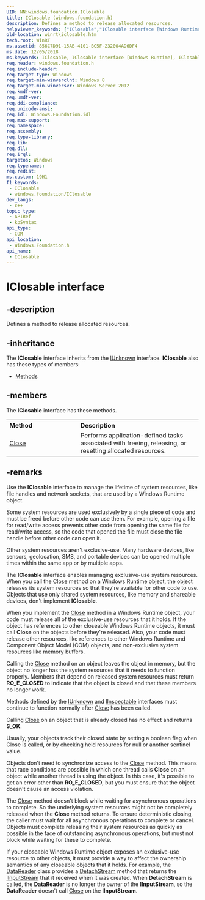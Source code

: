 ```yaml
---
UID: NN:windows.foundation.IClosable
title: IClosable (windows.foundation.h)
description: Defines a method to release allocated resources.
helpviewer_keywords: ["IClosable","IClosable interface [Windows Runtime]","IClosable interface [Windows Runtime]","described","windows/IClosable","winrt.iclosable"]
old-location: winrt\iclosable.htm
tech.root: WinRT
ms.assetid: 856C7D91-15AB-4101-BC5F-232004AD6DF4
ms.date: 12/05/2018
ms.keywords: IClosable, IClosable interface [Windows Runtime], IClosable interface [Windows Runtime],described, windows/IClosable, winrt.iclosable
req.header: windows.foundation.h
req.include-header: 
req.target-type: Windows
req.target-min-winverclnt: Windows 8
req.target-min-winversvr: Windows Server 2012
req.kmdf-ver: 
req.umdf-ver: 
req.ddi-compliance: 
req.unicode-ansi: 
req.idl: Windows.Foundation.idl
req.max-support: 
req.namespace: 
req.assembly: 
req.type-library: 
req.lib: 
req.dll: 
req.irql: 
targetos: Windows
req.typenames: 
req.redist: 
ms.custom: 19H1
f1_keywords:
 - IClosable
 - windows.foundation/IClosable
dev_langs:
 - c++
topic_type:
 - APIRef
 - kbSyntax
api_type:
 - COM
api_location:
 - Windows.Foundation.h
api_name:
 - IClosable
---
```


# IClosable interface


## -description

Defines a method to release allocated resources.

## -inheritance

The <b xmlns:loc="http://microsoft.com/wdcml/l10n">IClosable</b> interface inherits from the <a href="https://docs.microsoft.com/windows/desktop/api/unknwn/nn-unknwn-iunknown">IUnknown</a> interface. <b>IClosable</b> also has these types of members:
<ul>
<li><a href="https://docs.microsoft.com/">Methods</a></li>
</ul>

## -members

The <b>IClosable</b> interface has these methods.
<table class="members" id="memberListMethods">
<tr>
<th align="left" width="37%">Method</th>
<th align="left" width="63%">Description</th>
</tr>
<tr data="declared;">
<td align="left" width="37%">
<a href="https://docs.microsoft.com/windows/desktop/api/windows.foundation/nf-windows-foundation-iclosable-close">Close</a>
</td>
<td align="left" width="63%">
Performs application-defined tasks associated with freeing, releasing, or resetting allocated resources.

</td>
</tr>
</table>

## -remarks

Use the <b>IClosable</b> interface to manage the lifetime of system resources, like file handles and network sockets, that are used by a Windows Runtime object. 

Some system resources are used exclusively by a single piece of code and must be freed before other code can use them. For example, opening a file for read/write access prevents other code from opening the same file for read/write access, so the code that opened the file must close the file handle before other code can open it.

 Other system resources aren't exclusive-use. Many hardware devices, like sensors, geolocation, SMS, and portable devices can be opened multiple times within the same app or by multiple apps.

The <b>IClosable</b> interface enables managing exclusive-use system resources.   When you call the <a href="https://docs.microsoft.com/windows/desktop/api/windows.foundation/nf-windows-foundation-iclosable-close">Close</a> method on a Windows Runtime object, the object releases its system resources so that they're available for other code to use. Objects that use only shared system resources, like memory and shareable devices, don't implement <b>IClosable</b>.

When you implement the <a href="https://docs.microsoft.com/windows/desktop/api/windows.foundation/nf-windows-foundation-iclosable-close">Close</a> method in a Windows Runtime object, your  code must release all of the exclusive-use resources that it holds. If the object has references to other closeable Windows Runtime objects, it must call <b>Close</b> on the objects before they're released. Also, your code must release other resources, like references to other Windows Runtime and Component Object Model (COM) objects, and    non-exclusive system resources like memory buffers.

Calling the <a href="https://docs.microsoft.com/windows/desktop/api/windows.foundation/nf-windows-foundation-iclosable-close">Close</a> method on an object leaves the object in memory, but the object no longer has the system resources that it needs to function properly. Members that depend on released system resources must return <b>RO_E_CLOSED</b> to indicate that the object is closed and that these members no longer work.

Methods defined by the <a href="https://docs.microsoft.com/windows/desktop/api/unknwn/nn-unknwn-iunknown">IUnknown</a> and <a href="https://docs.microsoft.com/windows/desktop/api/inspectable/nn-inspectable-iinspectable">IInspectable</a> interfaces must continue to function normally after <a href="https://docs.microsoft.com/windows/desktop/api/windows.foundation/nf-windows-foundation-iclosable-close">Close</a> has been called.

Calling <a href="https://docs.microsoft.com/windows/desktop/api/windows.foundation/nf-windows-foundation-iclosable-close">Close</a> on an object that is already closed has no effect and returns <b>S_OK</b>. 

Usually, your objects track their closed state by setting a boolean flag when Close is called, or by checking held resources for null or another sentinel value.

Objects don't need to synchronize access to the <a href="https://docs.microsoft.com/windows/desktop/api/windows.foundation/nf-windows-foundation-iclosable-close">Close</a> method. This means that race conditions are possible in which one thread calls <b>Close</b> on an object while another thread is using the object. In this case, it's possible to get an error other than <b>RO_E_CLOSED</b>, but you must ensure that the object doesn't cause an access violation.

The <a href="https://docs.microsoft.com/windows/desktop/api/windows.foundation/nf-windows-foundation-iclosable-close">Close</a> method doesn't block while waiting for asynchronous operations to complete. So the underlying system resources might not be completely released when the <b>Close</b> method returns. To ensure deterministic closing, the caller must wait for all asynchronous operations to complete or cancel. Objects must complete releasing their system resources as quickly as possible in the face of outstanding asynchronous operations, but must not block while waiting for these to complete.


If your closeable Windows Runtime object exposes an exclusive-use resource to other objects, it must provide a way to affect the ownership semantics of any closeable objects that it holds.  For example, the <a href="https://docs.microsoft.com/uwp/api/windows.storage.streams.idatareader">DataReader</a> class provides a <a href="https://docs.microsoft.com/uwp/api/windows.storage.streams.idatareader.detachstream">DetachStream</a> method that returns the <a href="https://docs.microsoft.com/previous-versions/hh438387(v=vs.85)">IInputStream</a> that it received when it was created. When <b>DetachStream</b> is called, the <b>DataReader</b> is no longer the owner of the  <b>IInputStream</b>, so the <b>DataReader</b> doesn't call <a href="https://docs.microsoft.com/windows/desktop/api/windows.foundation/nf-windows-foundation-iclosable-close">Close</a> on the <b>IInputStream</b>.

